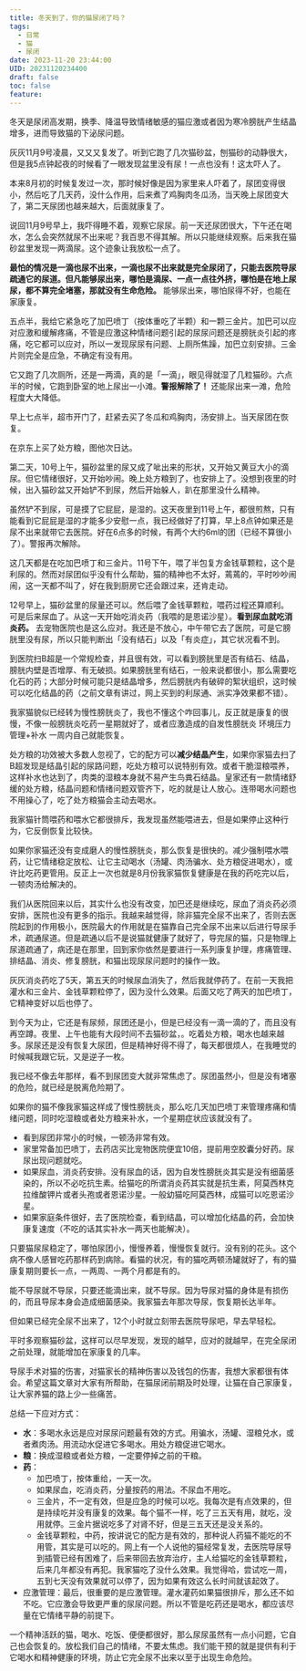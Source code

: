 ```yaml
---
title: 冬天到了，你的猫尿闭了吗？
tags:
  - 日常
  - 猫
  - 尿闭
date: 2023-11-20 23:44:00
UID: 20231120234400
draft: false
toc: false
feature:
---
```


冬天是尿闭高发期，换季、降温导致情绪敏感的猫应激或者因为寒冷膀胱产生结晶增多，进而导致猫的下泌尿问题。

灰灰11月9号凌晨，又又又复发了。听到它跑了几次猫砂盆，刨猫砂的动静很大，但是我5点钟起夜的时候看了一眼发现盆里没有尿！一点也没有！这太吓人了。

本来8月初的时候复发过一次，那时候好像是因为家里来人吓着了，尿团变得很小，然后吃了几天药，没什么作用，后来煮了鸡胸肉冬瓜汤，当天晚上尿团变大了，第二天尿团也越来越大，后面就康复了。

说回11月9号早上，我吓得睡不着，观察它尿尿。前一天还尿团很大，下午还在喝水，怎么会突然就尿不出来呢？我百思不得其解。所以只能继续观察。后来我在猫砂盆里发现一两滴尿。这个迹象让我放松一点了。

**最怕的情况是一滴也尿不出来，一滴也尿不出来就是完全尿闭了，只能去医院导尿疏通它的尿道。但凡能够尿出来，哪怕是滴尿、一点一点往外挤，哪怕是在地上尿尿，都不算完全堵塞，那就没有生命危险。** 能够尿出来，哪怕尿得不好，也能在家康复。

五点半，我给它紧急吃了加巴喷丁（按体重吃了半颗）和一颗三金片。加巴可以应对应激和缓解疼痛，不管是应激这种情绪问题引起的尿尿问题还是膀胱炎引起的疼痛，吃它都可以应对，所以一发现尿尿有问题、上厕所焦躁，加巴立刻安排。三金片则完全是应急，不确定有没有用。

它又跑了几次厕所，还是一两滴，真的是「一滴」，眼见得就湿了几粒猫砂。六点半的时候，它跑到卧室的地上尿出一小滩。**警报解除了！** 还能尿出来一滩，危险程度大大降低。

早上七点半，超市开门了，赶紧去买了冬瓜和鸡胸肉，汤安排上。当天尿团在恢复。

在京东上买了处方粮，图他次日达。

第二天，10号上午，猫砂盆里的尿又成了呲出来的形状，又开始又黄豆大小的滴尿。但它情绪很好，又开始吵闹。晚上处方粮到了，也安排上了。没想到夜里的时候，出入猫砂盆又开始铲不到尿，然后开始躲人，趴在那里没什么精神。

虽然铲不到尿，可是摸了它屁屁，是湿的。这天夜里到11号上午，都很煎熬，只有能看到它屁屁是湿的才能多少安慰一点，我已经做好了打算，早上8点钟如果还是尿不出来就带它去医院。好在6点多的时候，有两个大约6ml的团（已经不算很小了）。警报再次解除。

这几天都是在吃加巴喷丁和三金片。11号下午，喂了半包复方金钱草颗粒，这个是利尿的。然而对尿团似乎没有什么帮助，猫的精神也不太好，蔫蔫的，平时吵吵闹闹，这一天都不叫了，好在我到厨房它还会跟过来，还肯走动。

12号早上，猫砂盆里的尿量还可以。然后喂了金钱草颗粒，喂药过程还算顺利。可是后来尿血了。从这一天开始吃消炎药（我喂的是恩诺沙星）。**看到尿血就吃消炎药。** 去宠物医院也是这么应对。我还是不放心，中午带它去了医院，可是它膀胱里没有尿，所以只能判断出「没有结石」以及「有炎症」，其它状况看不到。

到医院扫B超是一个常规检查，并且很有效，可以看到膀胱里是否有结石、结晶，膀胱内壁是否增厚、有无破损。如果膀胱里有结石，一般来说都很小，那么需要吃化石的药；大部分时候可能只是结晶增多，然后膀胱内有破碎的絮状组织，这时候可以吃化结晶的药（之前文章有讲过，网上买到的利尿通、派实净效果都不错）。

我家猫貌似已经转为慢性膀胱炎了，我也不懂这个咋回事儿，反正就是康复的很慢，不像一般膀胱炎吃药一星期就好了，或者应激造成的自发性膀胱炎 环境压力管理+补水 一周内自己就能恢复。

处方粮的功效被大多数人忽视了，它的配方可以**减少结晶产生**，如果你家猫去扫了B超发现是结晶引起的尿路问题，吃处方粮可以说特别有效。或者干脆湿粮喂养，这样补水也达到了，肉类的湿粮本身就不易产生鸟粪石结晶。皇家还有一款情绪舒缓的处方粮，结晶问题和情绪问题双管齐下，吃的就是让人放心。连带喝水问题也不用操心了，吃了处方粮猫会主动去喝水。

我家猫针筒喂药和喂水它都很排斥，我发现虽然能喂进去，但是如果停止这种行为，它反倒恢复比较快。

如果你家猫还没有变成磨人的慢性膀胱炎，那么恢复是很快的。减少强制喂水喂药，让它情绪稳定放松、让它主动喝水（汤罐、肉汤骗水、处方粮促进喝水），或许比吃药更管用。反正上一次也就是8月份我家猫恢复健康是在我的药吃完以后，一顿肉汤给解决的。

我们从医院回来以后，其实什么也没有改变，加巴还是继续吃，尿血了消炎药必须安排，医院也没有更多的指示。我越来越觉得，除非猫完全尿不出来了，否则去医院起到的作用极小，医院最大的作用就是在猫靠自己完全尿不出来以后进行导尿手术，疏通尿道。但是疏通以后不是说猫就健康了就好了，导完尿的猫，只是物理上尿道疏通了，病还是在那里，回到家你依然是要进行一系列康复护理，疼痛管理、排结晶、消炎、修复膀胱，和猫出现尿尿问题时的操作一致。

灰灰消炎药吃了5天，第五天的时候尿血消失了，然后我就停药了。在前一天我把灌水和三金片、金钱草颗粒停了，因为没什么效果。后面又吃了两天的加巴喷丁，它精神变好以后也停了。

到今天为止，它还是有尿频，尿团还是小，但是已经没有一滴一滴的了，而且没有再空蹲。夜里、上午也能有大段时间不去猫砂盆，。吃着处方粮，喝水也越来越多。尿尿还是没有恢复大尿团，但是精神好得不得了，每天都很烦人，在我睡觉的时候喊我跟它玩，又是逆子一枚。

我已经不像去年那样，看不到尿团变大就非常焦虑了。尿团虽然小，但是没有堵塞的危险，就已经是脱离危险期了。

如果你的猫不像我家猫这样成了慢性膀胱炎，那么吃几天加巴喷丁来管理疼痛和情绪问题，同时吃湿粮或者处方粮来补水，一个星期症状应该就没有了。
- 看到尿团非常小的时候，一顿汤非常有效。
- 家里常备加巴喷丁，去药店买比宠物医院便宜10倍，提前用空胶囊分好药。尿尿出现问题就吃。
- 如果尿血，消炎药安排。没有尿血的话，因为自发性膀胱炎其实是没有细菌感染的，所以不必吃抗生素。给猫吃的所谓消炎药其实就是抗生素，阿莫西林克拉维酸钾片或者头孢或者恩诺沙星。一般幼猫吃阿莫西林，成猫可以吃恩诺沙星。
- 如果家庭条件很好，去了医院检查，看到结晶，可以增加化结晶的药，会加快康复速度（不吃的话其实补水一两天也能解决）。

只要猫尿尿稳定了，哪怕尿团小，慢慢养着，慢慢恢复就行。没有别的花头。这个病不像人感冒吃药那样药到病除。看猫的状况，有的猫吃两顿汤罐就好了，有的猫康复期则要长一点，一两周、一两个月都是有的。

能不导尿就不导尿，只要还能滴出来，就不导尿。因为导尿对猫的身体是有损伤的，而且导尿本身会造成细菌感染。我家猫去年那次导尿，恢复期长达半年。

但如果已经完全尿不出来了，12个小时就立刻带去医院导尿吧，早去早轻松。

平时多观察猫砂盆，这样可以尽早发现，发现的越早，应对的就越早，在完全尿闭之前处理，就能增加在家康复的几率。

导尿手术对猫的伤害，对猫家长的精神伤害以及钱包的伤害，我想大家都很有体会。希望这篇文章对大家有所帮助，在猫尿闭前期及时处理，让猫在自己家康复，让大家养猫的路上少一些痛苦。

总结一下应对方式：
- **水**：多喝水永远是应对尿尿问题最有效的方式。用骗水，汤罐、湿粮兑水，或者煮肉汤。用流动水促进它多喝水。用处方粮促进它喝水。
- **粮**：换成湿粮或者处方粮，一定要停掉之前的干粮。
- **药**：
	- 加巴喷丁，按体重给，一天一次。
	- 如果尿血，吃消炎药，分量按药的用法。不尿血不用吃。
	- 三金片，不一定有效，但是应急的时候可以吃。我每次是有点效果的，但是持续吃并没有康复的效果。每个猫不一样，吃了三五天有用，就吃，没用就停。三金片据说吃多了对肾不好，但是三五天还是没关系的。
	- 金钱草颗粒，中药，按讲说它的配方是有效的，那种说人药猫不能吃的不用管，其实是可以吃的。网上有一个人说他的猫经常复发，去医院导尿导到插管已经有困难了，后来带回去放弃治疗，主人给猫吃的金钱草颗粒，后来几年都没有再犯。我家猫吃了没什么效果。我觉得哈，尝试吃一周，五到七天没有效果就可以停了，因为如果有效这么长时间就该起效了。
- 应激管理：最后，很重要的是应激管理。灌水灌药如果猫很排斥，那么还不如不吃。它应激会导致更严重的尿尿问题。所以不管是吃药还是喝水，都应该尽量在它情绪平静的前提下。

一个精神活跃的猫，喝水、吃饭、便便都很好，那么尿尿虽然有一点小问题，它自己也会恢复的。放松我们自己的情绪，不要太焦虑。我们能干预的就是提供有利于它喝水和精神健康的环境，防止它完全尿不出来以至于出现生命危险。